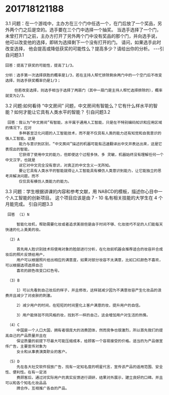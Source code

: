 201718121188
=========
3.1 
问题：在一个游戏中，主办方在三个门中任选一个，在门后放了一个奖品，另外两个门之后是空的。选手要在三个门中选择一个抽奖。 当选手选择了一个门，未曾打开门之前，主办方打开了另外两个门中没有奖品的那个门，并向选手说， 他可以改变他的选择，即转为选择剩下一个没有打开的门。 请问，如果选手此时改变选择， 他会提高或降低获奖的可能性么？提高多少？请给出你的分析。
---引自问题3.1

    回答：提高了获奖的可能性，提高了1/3。

    分析：选手第一次选择获胜的概率是1/3，若在主持人帮忙排除剩余两门中的一个空门后不改变选择，则选手获奖概率仍是1/3；
   
        但若改变选择，则选手相当于选择了两扇门（其中一扇门是主持人帮忙选择排除的），概率就变为2/3。
        
3.2
问题:如何看待 “中文房间” 问题，中文房间有智能么？它有什么样水平的智能？如何才能让它具有人类水平的智能？ 
引自问题3.2

     回答：我认为“中文房间”有智能，水平属于通用人工智能，只是在不特别编码知识和应用区域的情况下，应对
          多种甚至泛化问题的人工智能技术，而不是不仅具有人类的能力还有知觉和自我意识的强人工智能。这是
          能力与意识到区别，“中文房间”描述的机器可能有迅速翻译出中文并表达出来，这是它表现出的智能，
          它获得了使用中文的能力，但即使这个过程多快、多 灵敏，机器始终没有理解任何一个中文汉字，也就是
          说它对中文完全没有意识，对真正的中文含义一无所知。
          要让它具有人类水平的智能就得让人工智能具有模仿人类意识到能力，让它能独立的思考并解决问题，而不
          仅仅具有模仿人类能力的能力。
    
3.3
问题：学生根据讲课的内容和参考文献，用 NABCD的模板，描述你心目中一个人工智能的创新项目。 这个项目应该是由 7 - 10 名有相关技能的大学生在 4 个月能完成。
引自问题3.3

     回答 （1）N

         智能化妆机，帮助需要化妆或者追求美丽但是由于时间不够、化妆技巧不足的人们能每天快速的化上美美的妆。
         
     （2）A
     
         首先用人脸识别技术将使用对象的脸部进行分析，在化妆前机器会推荐适合的妆容并合成妆后的照片反馈给用户，
         用户可以根据照片给出相应的满意度，如果对部分妆容不太满意，比如口红颜色不喜欢，可以根据选项选择自己
         喜欢的颜色改变口红色号。
         
     （3）B
     
         1）可以先看到自己妆后的样子，并且修改，这样就减少因为不满意妆容产生化妆品的浪费并且减少了对皮肤的刺激。
         
         2）减少用户的时间，在短短的时间里化上客户满意的妆，提升用户的自信。
         
         3）用户能体验不同风格的妆，找到不一样的自己，这会增加用户对生活的热情。
         
     （4）C
         中国是一个人口大国，拥有者很庞大的消费团体，然而竞争也很激烈，所以首先我们的提高自己的产品质量并且在
         保证质量的前提下尽最大可能压缩成本，给顾客一个容易接受的价格。适当的为产品做宣传广告，主要宣传对象为
         女士和从事表演类职业的客户。
         
     （5）D
         先在各大社交软件投放广告，找有一定知名度的明星代言，宣传该产品的适用范围、安全性、便利性。在有一定消
         费顾客后，通过对实际用户的真实反馈进行调研，结果对外展示，建立良好的口碑。并且可以和各个知名化妆品品
         牌合作，互相推广各自的产品。
         
